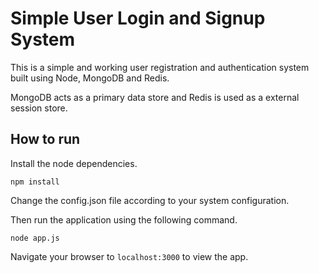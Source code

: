 # Simple User Login and Signup System 

This is a simple and working user registration and authentication system built using Node, MongoDB and Redis. 

MongoDB acts as a primary data store and Redis is used as a external session store. 


## How to run

Install the node dependencies.

```
npm install
```

Change the config.json file according to your system configuration.


Then run the application using the following command.

```
node app.js
```

Navigate your browser to ```localhost:3000``` to view the app. 
